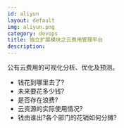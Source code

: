 ```yaml
---
id: aliyun
layout: default
img: aliyun.png
category: devops
title: 独立扩展模块之云费用管理平台
description:
---
```

公有云费用的可视化分析、优化及预测。
 * 钱花到哪里去了?
 * 未来要花多少钱?
 * 是否存在浪费?
 * 云资源的实际使用情况?
 * 钱由谁出?各个部门的花销如何分摊?